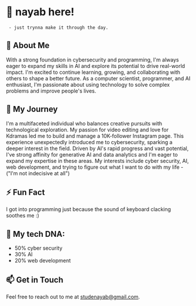 # 👋 nayab here!
     - just trynna make it through the day.

## 👀 About Me
With a strong foundation in cybersecurity and programming, I'm always eager to expand my skills in AI and explore its potential to drive real-world impact. I'm excited to continue learning, growing, and collaborating with others to shape a better future. As a computer scientist, programmer, and AI enthusiast, I'm passionate about using technology to solve complex problems and improve people's lives. 

## 🌱 My Journey
I'm a multifaceted individual who balances creative pursuits with technological exploration. My passion for video editing and love for Kdramas led me to build and manage a 10K-follower Instagram page. This experience unexpectedly introduced me to cybersecurity, sparking a deeper interest in the field. Driven by AI's rapid progress and vast potential, I've strong affinity for generative AI and data analytics and I'm eager to expand my expertise in these areas. My interests include cyber security, AI, web development, and trying to figure out what I want to do with my life - ("I'm not indecisive at all")

## ⚡ Fun Fact 
I got into programming just because the sound of keyboard clacking soothes me :)

## 🧬 My tech DNA: 
- 50% cyber security
- 30% AI
- 20% web development

## 📫 Get in Touch
Feel free to reach out to me at [studenayab@gmail.com](mailto:studenayab@gmail.com).

<!---
vinabi/vinabi is a ✨ special ✨ repository because its `README.md` (this file) appears on your GitHub profile.
You can click the Preview link to take a look at your changes.
--->
